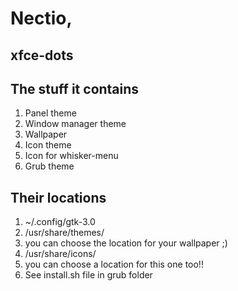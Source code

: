 # Nectio,
## xfce-dots


## The stuff it contains
1. Panel theme
2. Window manager theme
3. Wallpaper
4. Icon theme
5. Icon for whisker-menu
6. Grub theme

## Their locations
1. ~/.config/gtk-3.0
2. /usr/share/themes/
3. you can choose the location for your wallpaper ;)
4. /usr/share/icons/
5. you can choose a location for this one too!!
6. See install.sh file in grub folder
